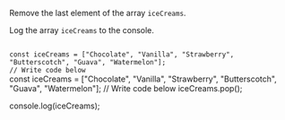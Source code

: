 Remove the last element
of the array `iceCreams`.

Log the array `iceCreams`
to the console.

<codeblock language="javascript" type="exercise" testMode="fixedInput">
<code>
const iceCreams = ["Chocolate", "Vanilla", "Strawberry", "Butterscotch", "Guava", "Watermelon"];
// Write code below
</code>

<solution>
const iceCreams = ["Chocolate", "Vanilla", "Strawberry", "Butterscotch", "Guava", "Watermelon"];
// Write code below
iceCreams.pop();

console.log(iceCreams);
</solution>
</codeblock>
